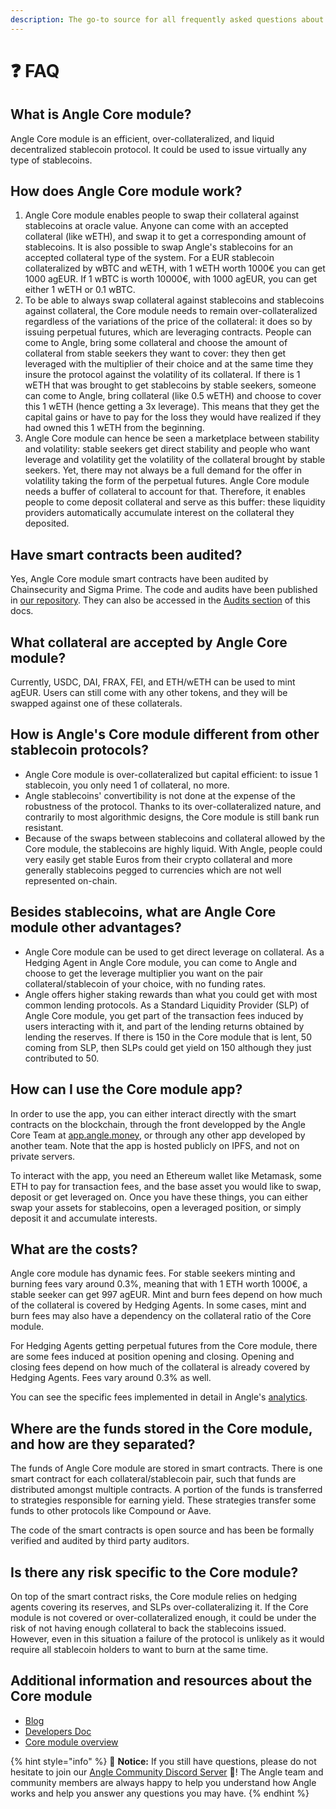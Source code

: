 ```yaml
---
description: The go-to source for all frequently asked questions about Angle Core module
---
```


# ❓ FAQ

## What is Angle Core module?

Angle Core module is an efficient, over-collateralized, and liquid decentralized stablecoin protocol. It could be used to issue virtually any type of stablecoins.

## How does Angle Core module work?

1. Angle Core module enables people to swap their collateral against stablecoins at oracle value. Anyone can come with an accepted collateral (like wETH), and swap it to get a corresponding amount of stablecoins. It is also possible to swap Angle's stablecoins for an accepted collateral type of the system. For a EUR stablecoin collateralized by wBTC and wETH, with 1 wETH worth 1000€ you can get 1000 agEUR. If 1 wBTC is worth 10000€, with 1000 agEUR, you can get either 1 wETH or 0.1 wBTC.
2. To be able to always swap collateral against stablecoins and stablecoins against collateral, the Core module needs to remain over-collateralized regardless of the variations of the price of the collateral: it does so by issuing perpetual futures, which are leveraging contracts. People can come to Angle, bring some collateral and choose the amount of collateral from stable seekers they want to cover: they then get leveraged with the multiplier of their choice and at the same time they insure the protocol against the volatility of its collateral. If there is 1 wETH that was brought to get stablecoins by stable seekers, someone can come to Angle, bring collateral (like 0.5 wETH) and choose to cover this 1 wETH (hence getting a 3x leverage). This means that they get the capital gains or have to pay for the loss they would have realized if they had owned this 1 wETH from the beginning.
3. Angle Core module can hence be seen a marketplace between stability and volatility: stable seekers get direct stability and people who want leverage and volatility get the volatility of the collateral brought by stable seekers. Yet, there may not always be a full demand for the offer in volatility taking the form of the perpetual futures. Angle Core module needs a buffer of collateral to account for that. Therefore, it enables people to come deposit collateral and serve as this buffer: these liquidity providers automatically accumulate interest on the collateral they deposited.

## Have smart contracts been audited?

Yes, Angle Core module smart contracts have been audited by Chainsecurity and Sigma Prime. The code and audits have been published in [our repository](https://github.com/AngleProtocol/angle-core). They can also be accessed in the [Audits section](../resources/audits/) of this docs.

## What collateral are accepted by Angle Core module?

Currently, USDC, DAI, FRAX, FEI, and ETH/wETH can be used to mint agEUR. Users can still come with any other tokens, and they will be swapped against one of these collaterals.

## How is Angle's Core module different from other stablecoin protocols?

- Angle Core module is over-collateralized but capital efficient: to issue 1 stablecoin, you only need 1 of collateral, no more.
- Angle stablecoins' convertibility is not done at the expense of the robustness of the protocol. Thanks to its over-collateralized nature, and contrarily to most algorithmic designs, the Core module is still bank run resistant.
- Because of the swaps between stablecoins and collateral allowed by the Core module, the stablecoins are highly liquid. With Angle, people could very easily get stable Euros from their crypto collateral and more generally stablecoins pegged to currencies which are not well represented on-chain.

## Besides stablecoins, what are Angle Core module other advantages?

- Angle Core module can be used to get direct leverage on collateral. As a Hedging Agent in Angle Core module, you can come to Angle and choose to get the leverage multiplier you want on the pair collateral/stablecoin of your choice, with no funding rates.
- Angle offers higher staking rewards than what you could get with most common lending protocols. As a Standard Liquidity Provider (SLP) of Angle Core module, you get part of the transaction fees induced by users interacting with it, and part of the lending returns obtained by lending the reserves. If there is 150 in the Core module that is lent, 50 coming from SLP, then SLPs could get yield on 150 although they just contributed to 50.

## How can I use the Core module app?

In order to use the app, you can either interact directly with the smart contracts on the blockchain, through the front developped by the Angle Core Team at [app.angle.money](https://app.angle.money), or through any other app developed by another team. Note that the app is hosted publicly on IPFS, and not on private servers.

To interact with the app, you need an Ethereum wallet like Metamask, some ETH to pay for transaction fees, and the base asset you would like to swap, deposit or get leveraged on. Once you have these things, you can either swap your assets for stablecoins, open a leveraged position, or simply deposit it and accumulate interests.

## What are the costs?

Angle core module has dynamic fees. For stable seekers minting and burning fees vary around 0.3%, meaning that with 1 ETH worth 1000€, a stable seeker can get 997 agEUR. Mint and burn fees depend on how much of the collateral is covered by Hedging Agents. In some cases, mint and burn fees may also have a dependency on the collateral ratio of the Core module.

For Hedging Agents getting perpetual futures from the Core module, there are some fees induced at position opening and closing. Opening and closing fees depend on how much of the collateral is already covered by Hedging Agents. Fees vary around 0.3% as well.

You can see the specific fees implemented in detail in Angle's [analytics](https://analytics.angle.money).

## Where are the funds stored in the Core module, and how are they separated?

The funds of Angle Core module are stored in smart contracts. There is one smart contract for each collateral/stablecoin pair, such that funds are distributed amongst multiple contracts. A portion of the funds is transferred to strategies responsible for earning yield. These strategies transfer some funds to other protocols like Compound or Aave.

The code of the smart contracts is open source and has been be formally verified and audited by third party auditors.

## Is there any risk specific to the Core module?

On top of the smart contract risks, the Core module relies on hedging agents covering its reserves, and SLPs over-collateralizing it. If the Core module is not covered or over-collateralized enough, it could be under the risk of not having enough collateral to back the stablecoins issued. However, even in this situation a failure of the protocol is unlikely as it would require all stablecoin holders to want to burn at the same time.

## Additional information and resources about the Core module

- [Blog](https://blog.angle.money)
- [Developers Doc](https://developers.angle.money)
- [Core module overview](overview.md)

{% hint style="info" %}
💬 **Notice:** If you still have questions, please do not hesitate to join our [Angle Community Discord Server](https://discord.gg/67WSSZqBG6) 📐! The Angle team and community members are always happy to help you understand how Angle works and help you answer any questions you may have.
{% endhint %}
